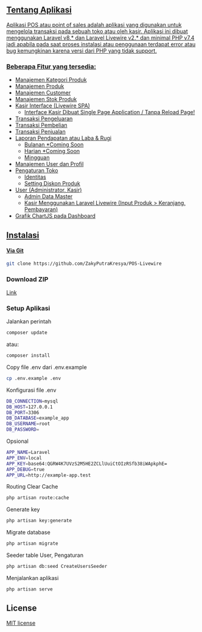 <p align="center">
    <a href="https://github.com/ZakyPutraKresya" target="_blank">
</p>

## Tentang Aplikasi
Aplikasi POS atau point of sales adalah aplikasi yang digunakan untuk mengelola transaksi pada sebuah toko atau oleh kasir. Aplikasi ini dibuat menggunakan Laravel v8.* dan Laravel Livewire v2.* dan minimal PHP v7.4 jadi apabila pada saat proses instalasi atau penggunaan terdapat error atau bug kemungkinan karena versi dari PHP yang tidak support.

### Beberapa Fitur yang tersedia:
- Manajemen Kategori Produk
- Manajemen Produk
- Manajemen Customer
- Manajemen Stok Produk
- Kasir Interface (Livewire SPA)
  - Interface Kasir Dibuat Single Page Application / Tanpa Reload Page!
- Transaksi Pengeluaran
- Transaksi Pembelian
- Transaksi Penjualan
- Laporan Pendapatan atau Laba & Rugi
  - Bulanan *Coming Soon
  - Harian *Coming Soon
  - Mingguan
- Manajemen User dan Profil
- Pengaturan Toko
  - Identitas
  - Setting Diskon Produk
- User (Administrator, Kasir)
  - Admin Data Master
  - Kasir Menggunakan Laravel Livewire (Input Produk > Keranjang, Pembayaran)
- Grafik ChartJS pada Dashboard

## Instalasi
#### Via Git
```bash
git clone https://github.com/ZakyPutraKresya/POS-Livewire
```

### Download ZIP
[Link](https://github.com/ZakyPutraKresya/POS-Livewire/archive/refs/heads/master.zip)

### Setup Aplikasi
Jalankan perintah 
```bash
composer update
```
atau:
```bash
composer install
```
Copy file .env dari .env.example
```bash
cp .env.example .env
```
Konfigurasi file .env
```bash
DB_CONNECTION=mysql
DB_HOST=127.0.0.1
DB_PORT=3306
DB_DATABASE=example_app
DB_USERNAME=root
DB_PASSWORD=
```
Opsional
```bash
APP_NAME=Laravel
APP_ENV=local
APP_KEY=base64:QGRW4K7UVzS2M5HE2ZCLlUuiCtOIzRSfb38iWApkphE=
APP_DEBUG=true
APP_URL=http://example-app.test
```
Routing Clear Cache
```bash
php artisan route:cache
```
Generate key
```bash
php artisan key:generate
```
Migrate database
```bash
php artisan migrate
```
Seeder table User, Pengaturan
```bash
php artisan db:seed CreateUsersSeeder
```
Menjalankan aplikasi
```bash
php artisan serve
```
## License

[MIT license](https://opensource.org/licenses/MIT)